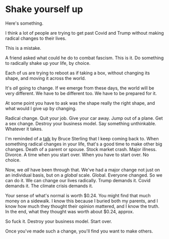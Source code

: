 # Shake yourself up
Here's something.

I think a lot of people are trying to get past Covid and Trump without making radical changes to their lives.

This is a mistake.

A friend asked what could he do to combat fascism. This is it. Do something to radically shake up your life, by choice.

Each of us are trying to reboot as if taking a box, without changing its shape, and moving it across the world. 

It's <i>all</i> going to change. If we emerge from these days, the world will be very different. We have to be different too. We have to be prepared for it.

At some point you have to ask was the shape really the right shape, and what would I give up by changing. 

Radical change. Quit your job. Give your car away. Jump out of a plane. Get a sex change. Destroy your business model. Say something unthinkable. Whatever it takes.

I'm reminded of a <a href="http://scripting.com/stories/2009/10/21/bruceSterlingAtReboot.html">talk</a> by Bruce Sterling that I keep coming back to. When something radical changes in your life, that's a good time to make other big changes. Death of a parent or spouse. Stock market crash. Major illness. Divorce. A time when you start over. When you have to start over. No choice. 

Now, we <i>all</i> have been through that. We've had a major change not just on an individual basis, but on a <i>global</i> scale. Global. Everyone changed. So we can do it. We can change our lives radically. Trump demands it. Covid demands it. The climate crisis demands it.

Your sense of what's normal is worth $0.24. You might find that much money on a sidewalk. I know this because I buried both my parents, and I know how much they thought their opinion mattered, and I know the truth. In the end, what they thought was worth about $0.24, approx.

So fuck it. Destroy your business model. Start over. 

Once you've made such a change, you'll find you want to make others.

